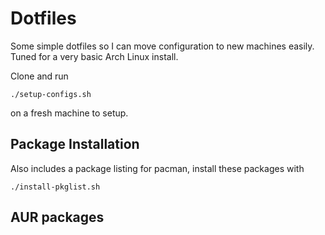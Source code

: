 # Dotfiles

Some simple dotfiles so I can move configuration
to new machines easily. Tuned for a very basic Arch Linux
install.

Clone and run

```
./setup-configs.sh
```

on a fresh machine to setup.

## Package Installation

Also includes a package listing for pacman, install these packages with

```
./install-pkglist.sh
```

## AUR packages
